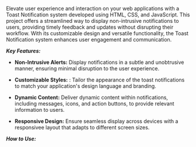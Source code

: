Elevate user experience and interaction on your web applications with a Toast Notification system developed using HTML, CSS, and JavaScript. This project offers a streamlined way to display non-intrusive notifications to users, providing timely feedback and updates without disrupting their workflow. With its customizable design and versatile functionality, the Toast Notification system enhances user engagement and communication.

_**Key Features:**_

- **Non-Intrusive Alerts:**  Display notifications in a subtle and unobtrusive manner, ensuring minimal disruption to the user experience.
  
- **Customizable Styles:** : Tailor the appearance of the toast notifications to match your application's design language and branding.

- **Dynamic Content:** Deliver dynamic content within notifications, including messages, icons, and action buttons, to provide relevant information to users.

- **Responsive Design:** Ensure seamless display across devices with a responsivee layout that adapts to different screen sizes.


_**How to Use:**_





